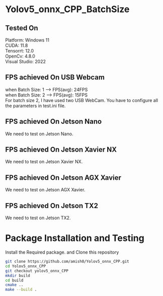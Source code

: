 <!-- Correct this file -->
# Yolov5_onnx_CPP_BatchSize
## Tested On
Platform: Windows 11 <br>
CUDA: 11.8 <br>
Tensorrt: 12.0 <br>
OpenCv: 4.8.0 <br>
Visual Studio: 2022 <br>
## FPS achieved On USB Webcam
when Batch Size: 1 --> FPS(avg): 24FPS <br>
when Batch Size: 2 --> FPS(avg): 15FPS <br>
For batch size 2, I have used two USB WebCam. You have to configure all the parameters in test.ini file. <br>
## FPS achieved On Jetson Nano
We need to test on Jetson Nano. <br>
## FPS achieved On Jetson Xavier NX
We need to test on Jetson Xavier NX. <br>
## FPS achieved On Jetson AGX Xavier
We need to test on Jetson AGX Xavier. <br>
## FPS achieved On Jetson TX2
We need to test on Jetson TX2. <br>
# Package Installation and Testing

Install the Required package. and Clone this repository
```bash
git clone https://github.com/amish0/Yolov5_onnx_CPP.git
cd Yolov5_onnx_CPP
git checkout yolov5_onnx_CPP
mkdir build
cd build
cmake ..
make --build .
```

